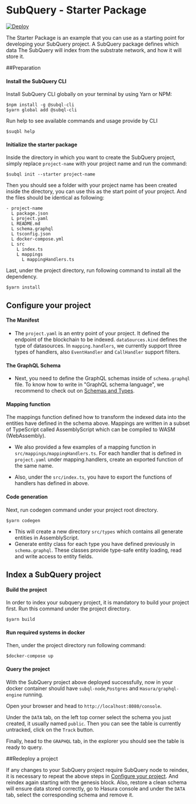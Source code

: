 # SubQuery - Starter Package

[![Deploy](https://www.herokucdn.com/deploy/button.svg)](https://heroku.com/deploy?template=https://github.com/subqns/nftmart-subql)

The Starter Package is an example that you can use as a starting point for developing your SubQuery project.
A SubQuery package defines which data The SubQuery will index from the substrate network, and how it will store it. 

##Preparation

#### Install the SubQuery CLI

Install SubQuery CLI globally on your terminal by using Yarn or NPM:

```
$npm install -g @subql-cli
$yarn global add @subql-cli
```

Run help to see available commands and usage provide by CLI
```
$suqbl help
```

#### Initialize the starter package

Inside the directory in which you want to create the SubQuery project, simply replace `project-name` with your project name and run the command:

```
$subql init --starter project-name
```
Then you should see a folder with your project name has been created inside the directory, you can use this as the start point of your project. And the files should be identical as following:

```
- project-name
  L package.json
  L project.yaml
  L README.md
  L schema.graphql
  L tsconfig.json
  L docker-compose.yml
  L src
    L index.ts
    L mappings
      L mappingHandlers.ts
```
Last, under the project directory, run following command to install all the dependency.
```
$yarn install
```

## Configure your project

#### The Manifest

- The `project.yaml` is an entry point of your project. It defined the endpoint of the blockchain to be indexed.
  `dataSources.kind` defines the type of datasources. In `mapping.handlers`, we currently support three types of handlers,
  also `EventHandler` and `CallHandler` support filters.


#### The GraphQL Schema

- Next, you need to define the GraphQL schemas inside of `schema.graphql` file. To know how to write in  "GraphQL schema language",
we recommend to check out on [Schemas and Types](https://graphql.org/learn/schema/#type-language).

#### Mapping function

The mappings function defined how to transform the indexed data into the entities have defined in the schema above. Mappings are written 
in a subset of TypeScript called AssemblyScript which can be compiled to WASM (WebAssembly). 

- We also provided a few examples of a mapping function in `src/mappings/mappingHandlers.ts`. For each handler that is defined in `project.yaml`
under mapping.handlers, create an exported function of the same name. 

- Also, under the `src/index.ts`, you have to export the functions of handlers has defined in above.


#### Code generation

Next, run codegen command under your project root directory.

```
$yarn codegen
```
- This will create a new directory `src/types` which contains all generate entities in AssemblyScript.
- Generate entity class for each type you have defined previously in `schema.graphql`. These classes provide type-safe 
entity loading, read and write access to entity fields.

## Index a SubQuery project 

#### Build the project

In order to index your subquery project, it is mandatory to build your project first.
Run this command under the project directory.

````
$yarn build
````

#### Run required systems in docker

Then, under the project directory run following command:

```
$docker-compose up
```

#### Query the project

With the SubQuery project above deployed successfully, now in your docker container should have `subql-node`,`Postgres` and `Hasura/graphql-engine` running.

Open your browser and head to `http://localhost:8080/console`.

Under the `DATA` tab, on the left top corner select the schema you just created, it usually named `public`.
Then you can see the table is currently untracked, click on the `Track` button.

Finally, head to the `GRAPHQL` tab, in the explorer you should see the table is ready to query.

##Redeploy a project

If any changes to your SubQuery project require SubQuery node to reindex, it is necessary to repeat the above steps in [Configure your project](#configure-your-project).
And reindex again starting with the genesis block.
Also, restore a clean schema will ensure data stored correctly, go to Hasura console and under the `DATA` tab, select the corresponding schema and remove it.
